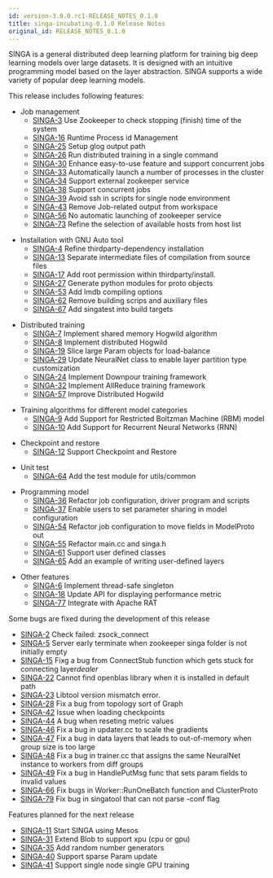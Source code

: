 ```yaml
---
id: version-3.0.0.rc1-RELEASE_NOTES_0.1.0
title: singa-incubating-0.1.0 Release Notes
original_id: RELEASE_NOTES_0.1.0
---
```


<!--- Licensed to the Apache Software Foundation (ASF) under one or more contributor license agreements.  See the NOTICE file distributed with this work for additional information regarding copyright ownership.  The ASF licenses this file to you under the Apache License, Version 2.0 (the "License"); you may not use this file except in compliance with the License.  You may obtain a copy of the License at http://www.apache.org/licenses/LICENSE-2.0 Unless required by applicable law or agreed to in writing, software distributed under the License is distributed on an "AS IS" BASIS, WITHOUT WARRANTIES OR CONDITIONS OF ANY KIND, either express or implied.  See the License for the specific language governing permissions and limitations under the License.  -->

SINGA is a general distributed deep learning platform for training big deep
learning models over large datasets. It is designed with an intuitive
programming model based on the layer abstraction. SINGA supports a wide variety
of popular deep learning models.

This release includes following features:

- Job management
  - [SINGA-3](https://issues.apache.org/jira/browse/SINGA-3) Use Zookeeper to
    check stopping (finish) time of the system
  - [SINGA-16](https://issues.apache.org/jira/browse/SINGA-16) Runtime Process
    id Management
  - [SINGA-25](https://issues.apache.org/jira/browse/SINGA-25) Setup glog output
    path
  - [SINGA-26](https://issues.apache.org/jira/browse/SINGA-26) Run distributed
    training in a single command
  - [SINGA-30](https://issues.apache.org/jira/browse/SINGA-30) Enhance
    easy-to-use feature and support concurrent jobs
  - [SINGA-33](https://issues.apache.org/jira/browse/SINGA-33) Automatically
    launch a number of processes in the cluster
  - [SINGA-34](https://issues.apache.org/jira/browse/SINGA-34) Support external
    zookeeper service
  - [SINGA-38](https://issues.apache.org/jira/browse/SINGA-38) Support
    concurrent jobs
  - [SINGA-39](https://issues.apache.org/jira/browse/SINGA-39) Avoid ssh in
    scripts for single node environment
  - [SINGA-43](https://issues.apache.org/jira/browse/SINGA-43) Remove
    Job-related output from workspace
  - [SINGA-56](https://issues.apache.org/jira/browse/SINGA-56) No automatic
    launching of zookeeper service
  - [SINGA-73](https://issues.apache.org/jira/browse/SINGA-73) Refine the
    selection of available hosts from host list

* Installation with GNU Auto tool
  - [SINGA-4](https://issues.apache.org/jira/browse/SINGA-4) Refine
    thirdparty-dependency installation
  - [SINGA-13](https://issues.apache.org/jira/browse/SINGA-13) Separate
    intermediate files of compilation from source files
  - [SINGA-17](https://issues.apache.org/jira/browse/SINGA-17) Add root
    permission within thirdparty/install.
  - [SINGA-27](https://issues.apache.org/jira/browse/SINGA-27) Generate python
    modules for proto objects
  - [SINGA-53](https://issues.apache.org/jira/browse/SINGA-53) Add lmdb
    compiling options
  - [SINGA-62](https://issues.apache.org/jira/browse/SINGA-62) Remove building
    scrips and auxiliary files
  - [SINGA-67](https://issues.apache.org/jira/browse/SINGA-67) Add singatest
    into build targets

- Distributed training
  - [SINGA-7](https://issues.apache.org/jira/browse/SINGA-7) Implement shared
    memory Hogwild algorithm
  - [SINGA-8](https://issues.apache.org/jira/browse/SINGA-8) Implement
    distributed Hogwild
  - [SINGA-19](https://issues.apache.org/jira/browse/SINGA-19) Slice large Param
    objects for load-balance
  - [SINGA-29](https://issues.apache.org/jira/browse/SINGA-29) Update NeuralNet
    class to enable layer partition type customization
  - [SINGA-24](https://issues.apache.org/jira/browse/SINGA-24) Implement
    Downpour training framework
  - [SINGA-32](https://issues.apache.org/jira/browse/SINGA-32) Implement
    AllReduce training framework
  - [SINGA-57](https://issues.apache.org/jira/browse/SINGA-57) Improve
    Distributed Hogwild

* Training algorithms for different model categories
  - [SINGA-9](https://issues.apache.org/jira/browse/SINGA-9) Add Support for
    Restricted Boltzman Machine (RBM) model
  - [SINGA-10](https://issues.apache.org/jira/browse/SINGA-10) Add Support for
    Recurrent Neural Networks (RNN)

- Checkpoint and restore
  - [SINGA-12](https://issues.apache.org/jira/browse/SINGA-12) Support
    Checkpoint and Restore

* Unit test
  - [SINGA-64](https://issues.apache.org/jira/browse/SINGA-64) Add the test
    module for utils/common

- Programming model
  - [SINGA-36](https://issues.apache.org/jira/browse/SINGA-36) Refactor job
    configuration, driver program and scripts
  - [SINGA-37](https://issues.apache.org/jira/browse/SINGA-37) Enable users to
    set parameter sharing in model configuration
  - [SINGA-54](https://issues.apache.org/jira/browse/SINGA-54) Refactor job
    configuration to move fields in ModelProto out
  - [SINGA-55](https://issues.apache.org/jira/browse/SINGA-55) Refactor main.cc
    and singa.h
  - [SINGA-61](https://issues.apache.org/jira/browse/SINGA-61) Support user
    defined classes
  - [SINGA-65](https://issues.apache.org/jira/browse/SINGA-65) Add an example of
    writing user-defined layers

* Other features
  - [SINGA-6](https://issues.apache.org/jira/browse/SINGA-6) Implement
    thread-safe singleton
  - [SINGA-18](https://issues.apache.org/jira/browse/SINGA-18) Update API for
    displaying performance metric
  - [SINGA-77](https://issues.apache.org/jira/browse/SINGA-77) Integrate with
    Apache RAT

Some bugs are fixed during the development of this release

- [SINGA-2](https://issues.apache.org/jira/browse/SINGA-2) Check failed:
  zsock_connect
- [SINGA-5](https://issues.apache.org/jira/browse/SINGA-5) Server early
  terminate when zookeeper singa folder is not initially empty
- [SINGA-15](https://issues.apache.org/jira/browse/SINGA-15) Fixg a bug from
  ConnectStub function which gets stuck for connecting layer*dealer*
- [SINGA-22](https://issues.apache.org/jira/browse/SINGA-22) Cannot find
  openblas library when it is installed in default path
- [SINGA-23](https://issues.apache.org/jira/browse/SINGA-23) Libtool version
  mismatch error.
- [SINGA-28](https://issues.apache.org/jira/browse/SINGA-28) Fix a bug from
  topology sort of Graph
- [SINGA-42](https://issues.apache.org/jira/browse/SINGA-42) Issue when loading
  checkpoints
- [SINGA-44](https://issues.apache.org/jira/browse/SINGA-44) A bug when reseting
  metric values
- [SINGA-46](https://issues.apache.org/jira/browse/SINGA-46) Fix a bug in
  updater.cc to scale the gradients
- [SINGA-47](https://issues.apache.org/jira/browse/SINGA-47) Fix a bug in data
  layers that leads to out-of-memory when group size is too large
- [SINGA-48](https://issues.apache.org/jira/browse/SINGA-48) Fix a bug in
  trainer.cc that assigns the same NeuralNet instance to workers from diff
  groups
- [SINGA-49](https://issues.apache.org/jira/browse/SINGA-49) Fix a bug in
  HandlePutMsg func that sets param fields to invalid values
- [SINGA-66](https://issues.apache.org/jira/browse/SINGA-66) Fix bugs in
  Worker::RunOneBatch function and ClusterProto
- [SINGA-79](https://issues.apache.org/jira/browse/SINGA-79) Fix bug in
  singatool that can not parse -conf flag

Features planned for the next release

- [SINGA-11](https://issues.apache.org/jira/browse/SINGA-11) Start SINGA using
  Mesos
- [SINGA-31](https://issues.apache.org/jira/browse/SINGA-31) Extend Blob to
  support xpu (cpu or gpu)
- [SINGA-35](https://issues.apache.org/jira/browse/SINGA-35) Add random number
  generators
- [SINGA-40](https://issues.apache.org/jira/browse/SINGA-40) Support sparse
  Param update
- [SINGA-41](https://issues.apache.org/jira/browse/SINGA-41) Support single node
  single GPU training
